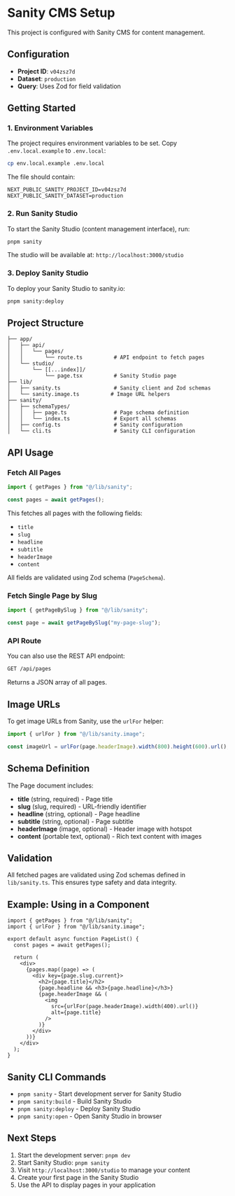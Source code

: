 # Sanity CMS Setup

This project is configured with Sanity CMS for content management.

## Configuration

- **Project ID**: `v04zsz7d`
- **Dataset**: `production`
- **Query**: Uses Zod for field validation

## Getting Started

### 1. Environment Variables

The project requires environment variables to be set. Copy `.env.local.example` to `.env.local`:

```bash
cp env.local.example .env.local
```

The file should contain:

```
NEXT_PUBLIC_SANITY_PROJECT_ID=v04zsz7d
NEXT_PUBLIC_SANITY_DATASET=production
```

### 2. Run Sanity Studio

To start the Sanity Studio (content management interface), run:

```bash
pnpm sanity
```

The studio will be available at: `http://localhost:3000/studio`

### 3. Deploy Sanity Studio

To deploy your Sanity Studio to sanity.io:

```bash
pnpm sanity:deploy
```

## Project Structure

```
├── app/
│   ├── api/
│   │   └── pages/
│   │       └── route.ts          # API endpoint to fetch pages
│   └── studio/
│       └── [[...index]]/
│           └── page.tsx          # Sanity Studio page
├── lib/
│   ├── sanity.ts                 # Sanity client and Zod schemas
│   └── sanity.image.ts          # Image URL helpers
├── sanity/
│   ├── schemaTypes/
│   │   ├── page.ts               # Page schema definition
│   │   └── index.ts              # Export all schemas
│   ├── config.ts                 # Sanity configuration
│   └── cli.ts                    # Sanity CLI configuration
```

## API Usage

### Fetch All Pages

```typescript
import { getPages } from "@/lib/sanity";

const pages = await getPages();
```

This fetches all pages with the following fields:

- `title`
- `slug`
- `headline`
- `subtitle`
- `headerImage`
- `content`

All fields are validated using Zod schema (`PageSchema`).

### Fetch Single Page by Slug

```typescript
import { getPageBySlug } from "@/lib/sanity";

const page = await getPageBySlug("my-page-slug");
```

### API Route

You can also use the REST API endpoint:

```bash
GET /api/pages
```

Returns a JSON array of all pages.

## Image URLs

To get image URLs from Sanity, use the `urlFor` helper:

```typescript
import { urlFor } from "@/lib/sanity.image";

const imageUrl = urlFor(page.headerImage).width(800).height(600).url();
```

## Schema Definition

The Page document includes:

- **title** (string, required) - Page title
- **slug** (slug, required) - URL-friendly identifier
- **headline** (string, optional) - Page headline
- **subtitle** (string, optional) - Page subtitle
- **headerImage** (image, optional) - Header image with hotspot
- **content** (portable text, optional) - Rich text content with images

## Validation

All fetched pages are validated using Zod schemas defined in `lib/sanity.ts`. This ensures type safety and data integrity.

## Example: Using in a Component

```tsx
import { getPages } from "@/lib/sanity";
import { urlFor } from "@/lib/sanity.image";

export default async function PageList() {
  const pages = await getPages();

  return (
    <div>
      {pages.map((page) => (
        <div key={page.slug.current}>
          <h2>{page.title}</h2>
          {page.headline && <h3>{page.headline}</h3>}
          {page.headerImage && (
            <img
              src={urlFor(page.headerImage).width(400).url()}
              alt={page.title}
            />
          )}
        </div>
      ))}
    </div>
  );
}
```

## Sanity CLI Commands

- `pnpm sanity` - Start development server for Sanity Studio
- `pnpm sanity:build` - Build Sanity Studio
- `pnpm sanity:deploy` - Deploy Sanity Studio
- `pnpm sanity:open` - Open Sanity Studio in browser

## Next Steps

1. Start the development server: `pnpm dev`
2. Start Sanity Studio: `pnpm sanity`
3. Visit `http://localhost:3000/studio` to manage your content
4. Create your first page in the Sanity Studio
5. Use the API to display pages in your application
